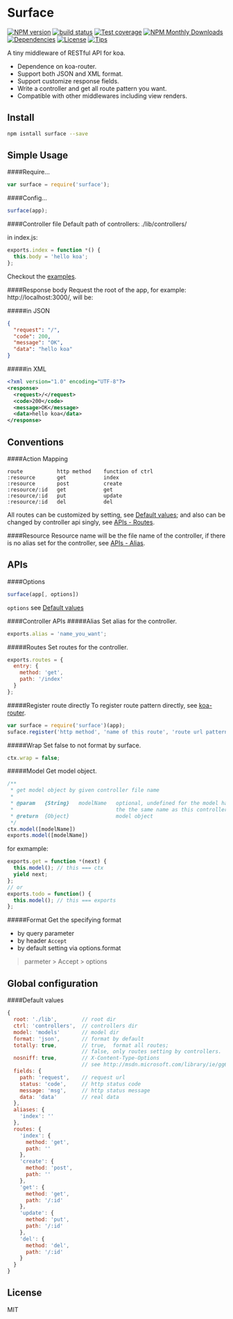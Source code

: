 Surface
=======

[![NPM version][npm-image]][npm-url] 
[![build status][travis-image]][travis-url] 
[![Test coverage][coveralls-image]][coveralls-url]
[![NPM Monthly Downloads][npm-download]][npm-url]
[![Dependencies][david-image]][david-url]
[![License][license-image]][license-url]
[![Tips][tips-image]][tips-url]

A tiny middleware of RESTful API for koa.

* Dependence on koa-router.
* Support both JSON and XML format.
* Support customize response fields.
* Write a controller and get all route pattern you want.
* Compatible with other middlewares including view renders.

Install
-------
```sh
npm isntall surface --save
```

Simple Usage
------------
####Require...
```js
var surface = require('surface');
```

####Config...
```js
surface(app);
```

####Controller file
Default path of controllers: ./lib/controllers/

in index.js:
```js
exports.index = function *() {
  this.body = 'hello koa';
};
```
Checkout the [examples](https://github.com/zedgu/surface/tree/master/examples).

####Response body
Request the root of the app, for example: http://localhost:3000/, will be:

#####in JSON
```json
{
  "request": "/",
  "code": 200,
  "message": "OK",
  "data": "hello koa"
}
```

#####in XML
```xml
<?xml version="1.0" encoding="UTF-8"?>
<response>
  <request>/</request>
  <code>200</code>
  <message>OK</message>
  <data>hello koa</data>
</response>
```

Conventions
-----------

####Action Mapping
```
route           http method    function of ctrl
:resource       get            index
:resource       post           create
:resource/:id   get            get
:resource/:id   put            update
:resource/:id   del            del
```
All routes can be customized by setting, see [Default values](#default-values); and also can be changed by controller api singly, see [APIs - Routes](#routes).

####Resource
Resource name will be the file name of the controller, if there is no alias set for the controller, see [APIs - Alias](#alias).

APIs
----
####Options
```js
surface(app[, options])
```
`options` see [Default values](#default-values)

####Controller APIs
#####Alias
Set alias for the controller.

```js
exports.alias = 'name_you_want';
```

#####Routes
Set routes for the controller.

```js
exports.routes = {
  entry: {
    method: 'get',
    path: '/index'
  }
};
```
#####Register route directly
To register route pattern directly, see [koa-router](https://github.com/alexmingoia/koa-router#routerverbname-path-middleware-middleware).

```js
var surface = require('surface')(app);
suface.register('http method', 'name of this route', 'route url pattern', callback);
```

#####Wrap
Set false to not format by surface.

```js
ctx.wrap = false;
```

#####Model
Get model object.

```js
/**
 * get model object by given controller file name
 *
 * @param   {String}   modelName   optional, undefined for the model has
 *                                 the the same name as this controller
 * @return  {Object}               model object
 */
ctx.model([modelName])
exports.model([modelName])
```

for exmample:

```js
exports.get = function *(next) {
  this.model(); // this === ctx
  yield next;
};
// or
exports.todo = function() {
  this.model(); // this === exports
};
```

#####Format
Get the specifying format
- by query parameter
- by header `Accept`
- by default setting via options.format

> parmeter > Accept > options

Global configuration
--------------------
####Default values
```js
{
  root: './lib',        // root dir
  ctrl: 'controllers',  // controllers dir
  model: 'models'       // model dir
  format: 'json',       // format by default
  totally: true,        // true,  format all routes;
                        // false, only routes setting by controllers.
  nosniff: true,        // X-Content-Type-Options
                        // see http://msdn.microsoft.com/library/ie/gg622941(v=vs.85).aspx
  fields: {
    path: 'request',    // request url
    status: 'code',     // http status code
    message: 'msg',     // http status message
    data: 'data'        // real data
  },
  aliases: {
    'index': ''
  },
  routes: {
    'index': {
      method: 'get',
      path: ''
    },
    'create': {
      method: 'post',
      path: ''
    },
    'get': {
      method: 'get',
      path: '/:id'
    },
    'update': {
      method: 'put',
      path: '/:id'
    },
    'del': {
      method: 'del',
      path: '/:id'
    }
  }
}
```

License
-------
MIT

[npm-image]: https://img.shields.io/npm/v/surface.svg?style=flat-square
[npm-url]: https://npmjs.org/package/surface
[travis-image]: https://img.shields.io/travis/zedgu/surface.svg?style=flat-square
[travis-url]: https://travis-ci.org/zedgu/surface
[coveralls-image]: https://img.shields.io/coveralls/zedgu/surface.svg?style=flat-square
[coveralls-url]: https://coveralls.io/r/zedgu/surface?branch=master
[david-image]: http://img.shields.io/david/zedgu/surface.svg?style=flat-square
[david-url]: https://david-dm.org/zedgu/surface
[npm-status]: https://nodei.co/npm/surface.png?downloads=true
[npm-status-url]: https://nodei.co/npm/surface/
[license-image]: http://img.shields.io/npm/l/surface.svg?style=flat-square
[license-url]: https://github.com/zedgu/surface/blob/master/LICENSE
[npm-download]: http://img.shields.io/npm/dm/surface.svg?style=flat-square
[tips-image]: http://img.shields.io/gittip/zedgu.svg?style=flat-square
[tips-url]: https://www.gittip.com/zedgu/